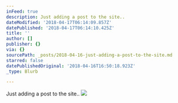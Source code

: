 ```yaml
---
inFeed: true
description: Just adding a post to the site..
dateModified: '2018-04-17T06:14:09.857Z'
datePublished: '2018-04-17T06:14:10.425Z'
title: ''
author: []
publisher: {}
via: {}
sourcePath: _posts/2018-04-16-just-adding-a-post-to-the-site.md
starred: false
datePublishedOriginal: '2018-04-16T16:50:18.923Z'
_type: Blurb

---
```

Just adding a post to the site..
![](https://the-grid-user-content.s3-us-west-2.amazonaws.com/864567b2-6fb1-4f52-b20e-14987d70631f.jpg)